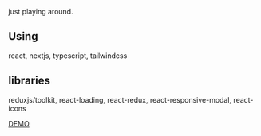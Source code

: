 just playing around.

## Using
react, nextjs, typescript, tailwindcss

## libraries
reduxjs/toolkit, react-loading, react-redux, react-responsive-modal, react-icons

[DEMO](https://nextjs-pokemon-six.vercel.app/)
